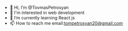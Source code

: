 - 👋 Hi, I’m @TovmasPetrosyan
- 👀 I'm interested in web development
- 🌱 I’m currently learning React js
- 📫 How to reach me email:tompetrosyan20@gmail.com

<!---
TovmasPetrosyan/TovmasPetrosyan is a ✨ special ✨ repository because its `README.md` (this file) appears on your GitHub profile.
You can click the Preview link to take a look at your changes.
--->

